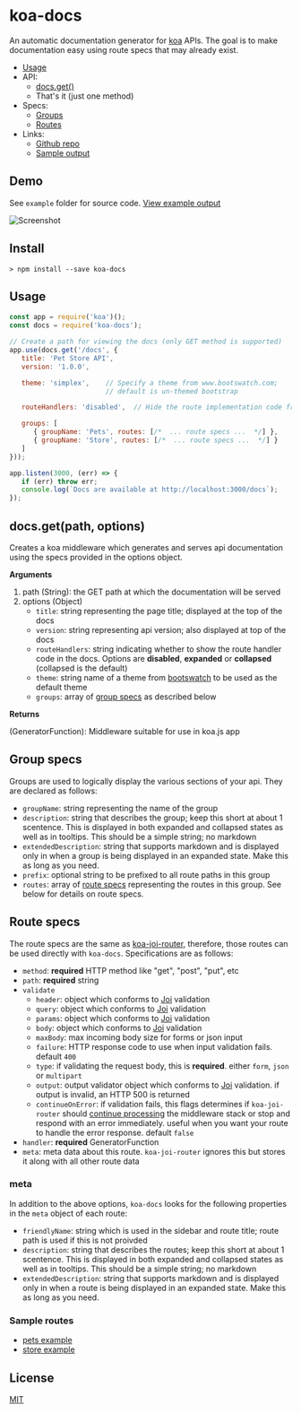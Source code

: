 # koa-docs
An automatic documentation generator for [koa](https://github.com/koajs/koa) APIs. The goal is to make documentation easy using route specs that may already exist.

* [Usage](#usage)
* API:
    * [docs.get()](#docsgetpath-options)
    * That's it (just one method)
* Specs:
    * [Groups](#group-specs)
    * [Routes](#route-specs)
* Links:
    * [Github repo](https://github.com/a-s-o/koa-docs)
    * [Sample output](http://a-s-o.github.io/koa-docs/example.html)

## Demo

See `example` folder for source code. [View example output](http://a-s-o.github.io/koa-docs/example.html)

![Screenshot](http://i.imgur.com/jv1k4g3.png)

## Install

    > npm install --save koa-docs

## Usage

```javascript
const app = require('koa')();
const docs = require('koa-docs');

// Create a path for viewing the docs (only GET method is supported)
app.use(docs.get('/docs', {
   title: 'Pet Store API',
   version: '1.0.0',

   theme: 'simplex',    // Specify a theme from www.bootswatch.com;
                        // default is un-themed bootstrap

   routeHandlers: 'disabled',  // Hide the route implementation code from docs

   groups: [
      { groupName: 'Pets', routes: [/*  ... route specs ...  */] },
      { groupName: 'Store', routes: [/*  ... route specs ...  */] }
   ]
}));

app.listen(3000, (err) => {
   if (err) throw err;
   console.log(`Docs are available at http://localhost:3000/docs`);
});
```

## docs.get(path, options)

Creates a koa middleware which generates and serves api documentation
using the specs provided in the options object.

**Arguments**

1. path (String): the GET path at which the documentation will be served
2. options (Object)
    - `title`: string representing the page title; displayed at the top of the docs
    - `version`: string representing api version; also displayed at top of the docs
    - `routeHandlers`: string indicating whether to show the route handler code in the docs. Options are __disabled__, __expanded__ or __collapsed__ (collapsed is the default)
    - `theme`: string name of a theme from [bootswatch](http://www.bootswatch.com) to be used as the default theme
    - `groups`: array of [group specs](#group-specs) as described below

**Returns**

(GeneratorFunction): Middleware suitable for use in koa.js app

## Group specs
Groups are used to logically display the various sections of your api. They are declared as follows:

- `groupName`: string representing the name of the group
- `description`: string that describes the group; keep this short at about 1 scentence. This is displayed in both expanded and collapsed states as well as in tooltips. This should be a simple string; no markdown
- `extendedDescription`: string that supports markdown and is displayed only in when a group is being displayed in an expanded state. Make this as long as you need.
- `prefix`: optional string to be prefixed to all route paths in this group
- `routes`: array of [route specs](#route-specs) representing the routes in this group. See below for details on route specs.

## Route specs
The route specs are the same as [koa-joi-router](https://github.com/pebble/koa-joi-router#route-options), therefore, those routes can be used directly with `koa-docs`. Specifications are as follows:

- `method`: **required** HTTP method like "get", "post", "put", etc
- `path`: **required** string
- `validate`
  - `header`: object which conforms to [Joi](https://github.com/hapijs/joi) validation
  - `query`: object which conforms to [Joi](https://github.com/hapijs/joi) validation
  - `params`: object which conforms to [Joi](https://github.com/hapijs/joi) validation
  - `body`: object which conforms to [Joi](https://github.com/hapijs/joi) validation
  - `maxBody`: max incoming body size for forms or json input
  - `failure`: HTTP response code to use when input validation fails. default `400`
  - `type`: if validating the request body, this is **required**. either `form`, `json` or `multipart`
  - `output`: output validator object which conforms to [Joi](https://github.com/hapijs/joi) validation. if output is invalid, an HTTP 500 is returned
  - `continueOnError`: if validation fails, this flags determines if `koa-joi-router` should [continue processing](#handling-errors) the middleware stack or stop and respond with an error immediately. useful when you want your route to handle the error response. default `false`
- `handler`: **required** GeneratorFunction
- `meta`: meta data about this route. `koa-joi-router` ignores this but stores it along with all other route data

### meta

In addition to the above options, `koa-docs` looks for the following properties in the `meta` object of each route:

- `friendlyName`: string which is used in the sidebar and route title; route path is used if this is not proivded
- `description`: string that describes the routes; keep this short at about 1 scentence. This is displayed in both expanded and collapsed states as well as in tooltips. This should be a simple string; no markdown
- `extendedDescription`: string that supports markdown and is displayed only in when a route is being displayed in an expanded state. Make this as long as you need.

### Sample routes

* [pets example](example/routes/pets.js)
* [store example](example/routes/store.js)

## License

[MIT](LICENSE)
